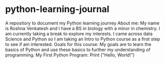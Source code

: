 # python-learning-journal
A repository to document my Python learning journey
About me:
My name is Roshna Venkatesh and I have a BS in biology with a minor in chemistry. I am currently taking a break to explore my interests. I came across data Science and Python so I am taking an Intro to Python course as a first step to see if am interested.
Goals for this course:
My goals are to learn the basics of Python and use these basics to further my understanding of programming.
My First Python Program:
Print ("Hello, World!")

